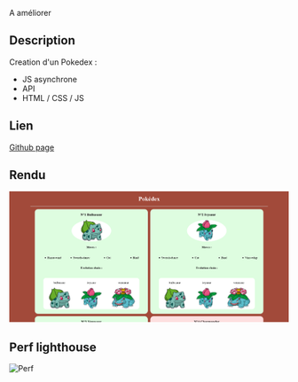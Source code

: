 A améliorer

## Description

Creation d'un Pokedex :

- JS asynchrone
- API
- HTML / CSS / JS

## Lien

[Github page](https://dyl-richardson.github.io/Pokedex/)

## Rendu

![Rendu](images/rendu.png)

## Perf lighthouse

![Perf](src/images/perf.png)
